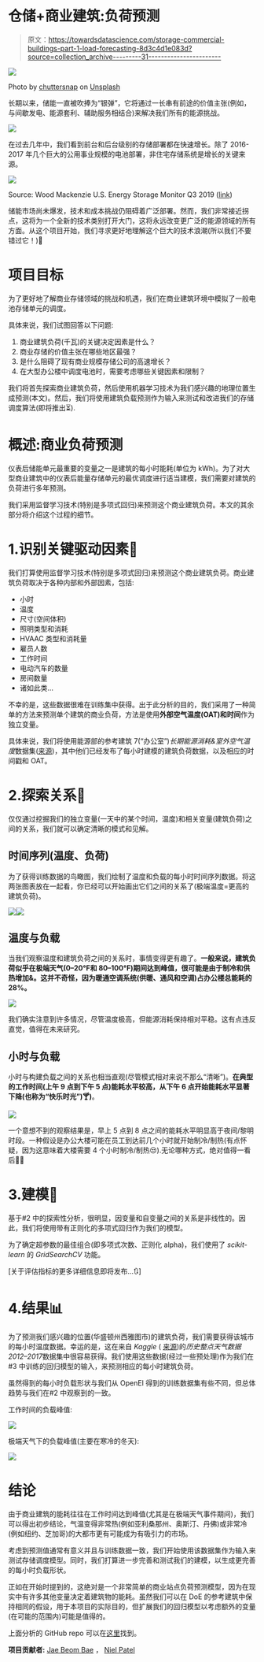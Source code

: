 # 仓储+商业建筑:负荷预测

> 原文：<https://towardsdatascience.com/storage-commercial-buildings-part-1-load-forecasting-8d3c4d1e083d?source=collection_archive---------31----------------------->

![](img/814c08549c7ac29a31cd2d91803e7505.png)

Photo by [chuttersnap](https://unsplash.com/@chuttersnap?utm_source=medium&utm_medium=referral) on [Unsplash](https://unsplash.com?utm_source=medium&utm_medium=referral)

长期以来，储能一直被吹捧为“银弹”，它将通过一长串有前途的价值主张(例如，与间歇发电、能源套利、辅助服务相结合)来解决我们所有的能源挑战。

![](img/2ba13ad448cc8de3b3d5678d9c7e0474.png)

在过去几年中，我们看到前台和后台级别的存储部署都在快速增长。除了 2016-2017 年几个巨大的公用事业规模的电池部署，非住宅存储系统是增长的关键来源。

![](img/0cc589e9db1780a536b4ab838ecdd17e.png)

Source: Wood Mackenzie U.S. Energy Storage Monitor Q3 2019 ([link](https://www.greentechmedia.com/articles/read/tracking-the-shifting-makeup-of-the-us-energy-storage-market#gs.8gjy7f))

储能市场尚未爆发，技术和成本挑战仍阻碍着广泛部署。然而，我们非常接近拐点，这将为一个全新的技术类别打开大门，这将永远改变更广泛的能源领域的所有方面。从这个项目开始，我们寻求更好地理解这个巨大的技术浪潮(所以我们不要错过它！)🌊

# 项目目标

为了更好地了解商业存储领域的挑战和机遇，我们在商业建筑环境中模拟了一般电池存储单元的调度。

具体来说，我们试图回答以下问题:

1.  商业建筑负荷(千瓦)的关键决定因素是什么？
2.  商业存储的价值主张在哪些地区最强？
3.  是什么阻碍了现有商业规模存储公司的高速增长？
4.  在大型办公楼中调度电池时，需要考虑哪些关键因素和限制？

我们将首先探索商业建筑负荷，然后使用机器学习技术为我们感兴趣的地理位置生成预测(本文)。然后，我们将使用建筑负载预测作为输入来测试和改进我们的存储调度算法(即将推出⏳).

# 概述:商业负荷预测

仪表后储能单元最重要的变量之一是建筑的每小时能耗(单位为 kWh)。为了对大型商业建筑中的仪表后能量存储单元的最优调度进行适当建模，我们需要对建筑的负荷进行多年预测。

我们采用监督学习技术(特别是多项式回归)来预测这个商业建筑负荷。本文的其余部分将介绍这个过程的细节。

# 1.识别关键驱动因素💭

我们打算使用监督学习技术(特别是多项式回归)来预测这个商业建筑负荷。商业建筑负荷取决于各种内部和外部因素，包括:

*   小时
*   温度
*   尺寸(空间体积)
*   照明类型和消耗
*   HVAAC 类型和消耗量
*   雇员人数
*   工作时间
*   电动汽车的数量
*   房间数量
*   诸如此类…

不幸的是，这些数据很难在训练集中获得。出于此分析的目的，我们采用了一种简单的方法来预测单个建筑的商业负荷，方法是使用**外部空气温度(OAT)和时间**作为独立变量。

具体来说，我们将使用能源部的参考建筑 7(“办公室”)*长期能源消耗&室外空气温度*数据集([来源](https://openei.org/datasets/dataset/consumption-outdoor-air-temperature-11-commercial-buildings))，其中他们已经发布了每小时建模的建筑负荷数据，以及相应的时间戳和 OAT。

# 2.探索关系🔎

仅仅通过挖掘我们的独立变量(一天中的某个时间，温度)和相关变量(建筑负荷)之间的关系，我们就可以确定清晰的模式和见解。

## 时间序列(温度、负荷)

为了获得训练数据的鸟瞰图，我们绘制了温度和负载的每小时时间序列数据。将这两张图表放在一起看，你已经可以开始画出它们之间的关系了(极端温度=更高的建筑负荷)。

![](img/24e5f6f86c5f44932b3627348441d386.png)![](img/a15d9e767eda3f60d7ae35df4b31959d.png)

## 温度与负载

当我们观察温度和建筑负荷之间的关系时，事情变得更有趣了。**一般来说，建筑负荷似乎在极端天气(0–20℉和 80–100℉)期间达到峰值，很可能是由于制冷和供热增加&。这并不奇怪，因为暖通空调系统(供暖、通风和空调)占办公楼总能耗的 28%。**

![](img/3d24a0cb3f34863b33df7ec735377381.png)

我们确实注意到许多情况，尽管温度极高，但能源消耗保持相对平稳。这有点违反直觉，值得在未来研究。

## 小时与负载

小时与构建负载之间的关系也相当直观(尽管模式相对来说不那么“清晰”)。**在典型的工作时间(上午 9 点到下午 5 点)能耗水平较高，从下午 6 点开始能耗水平显著下降(也称为“快乐时光”)🍸)**。

![](img/4a92c389941157d7b4f443871687d00e.png)

一个意想不到的观察结果是，早上 5 点到 8 点之间的能耗水平明显高于夜间/黎明时段。一种假设是办公大楼可能在员工到达前几个小时就开始制冷/制热(有点怀疑，因为这意味着大楼需要 4 个小时制冷/制热😒).无论哪种方式，绝对值得一看后🕵️‍♀️

# 3.建模🤖

基于#2 中的探索性分析，很明显，因变量和自变量之间的关系是非线性的。因此，我们将使用带有正则化的多项式回归作为我们的模型。

为了确定超参数的最佳组合(即多项式次数、正则化 alpha)，我们使用了 *scikit-learn* 的 *GridSearchCV* 功能。

[关于评估指标的更多详细信息即将发布…🔃]

# 4.结果📊

为了预测我们感兴趣的位置(华盛顿州西雅图市)的建筑负荷，我们需要获得该城市的每小时温度数据。幸运的是，这在来自 *Kaggle* ( [来源](https://www.kaggle.com/selfishgene/historical-hourly-weather-data))的*历史整点天气数据 2012–2017*数据集中很容易获得。我们使用这些数据(经过一些预处理)作为我们在#3 中训练的回归模型的输入，来预测相应的每小时建筑负荷。

虽然得到的每小时负载形状与我们从 OpenEI 得到的训练数据集有些不同，但总体趋势与我们在#2 中观察到的一致。

工作时间的负载峰值:

![](img/a3b6c5991032537478f7f7bd175f6058.png)

极端天气下的负载峰值(主要在寒冷的冬天):

![](img/92ee9e040c6a783ed4298817597f236d.png)

# 结论

由于商业建筑的能耗往往在工作时间达到峰值(尤其是在极端天气事件期间)，我们可以得出初步结论，气温变得非常热(例如亚利桑那州、奥斯汀、丹佛)或非常冷(例如纽约、芝加哥)的大都市更有可能成为有吸引力的市场。

考虑到预测值通常有意义并且与训练数据一致，我们开始使用该数据集作为输入来测试存储调度模型。同时，我们打算进一步完善和测试我们的建模，以生成更完善的每小时负载形状。

正如在开始时提到的，这绝对是一个非常简单的商业站点负荷预测模型，因为在现实中有许多其他变量决定着建筑物的能耗。虽然我们可以在 DoE 的参考建筑中保持相同的假设，用于本项目的实际目的，但扩展我们的回归模型以考虑额外的变量(在可能的范围内)可能是值得的。

上面分析的 GitHub repo 可以在[这里](https://github.com/jbbae/commercial_storage_analysis)找到。

**项目贡献者:** [Jae Beom Bae](https://medium.com/u/86ac5db10643?source=post_page-----8d3c4d1e083d--------------------------------) ， [Niel Patel](https://medium.com/u/2e3f7933869b?source=post_page-----8d3c4d1e083d--------------------------------)